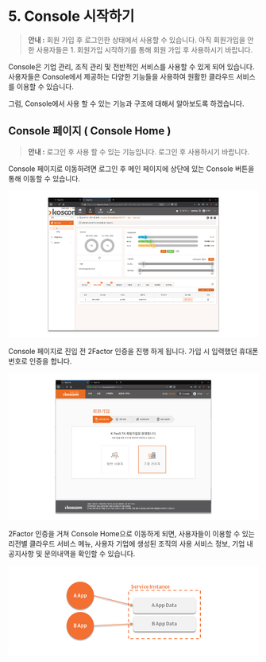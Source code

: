 # 5. Console 시작하기

> **안내 :** 회원 가입 후 로그인한 상태에서 사용할 수 있습니다. 아직 회원가입을 안 한 사용자들은 1. 회원가입 시작하기를 통해 회원 가입 후 사용하시기 바랍니다.

Console은 기업 관리, 조직 관리 및 전반적인 서비스를 사용할 수 있게 되어 있습니다. 사용자들은 Console에서 제공하는 다양한 기능들을 사용하여 원활한 클라우드 서비스를 이용할 수 있습니다.

그럼, Console에서 사용 할 수 있는 기능과 구조에 대해서 알아보도록 하겠습니다.

## **Console 페이지 \( Console Home \)**

> **안내 :** 로그인 후 사용 할 수 있는 기능입니다. 로그인 후 사용하시기 바랍니다.

Console 페이지로 이동하려면 로그인 후 메인 페이지에 상단에 있는 Console 버튼을 통해 이동할 수 있습니다.

![](.gitbook/assets/image%20%281%29.png)

Console 페이지로 진입 전 2Factor 인증을 진행 하게 됩니다. 가입 시 입력했던 휴대폰 번호로 인증을 합니다.

![](.gitbook/assets/image%20%283%29.png)

2Factor 인증을 거쳐 Console Home으로 이동하게 되면, 사용자들이 이용할 수 있는 리전별 클라우드 서비스 메뉴, 사용자 기업에 생성된 조직의 사용 서비스 정보, 기업 내 공지사항 및 문의내역을 확인할 수 있습니다.

![](.gitbook/assets/image%20%287%29.png)



